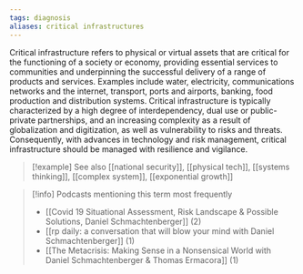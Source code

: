 ```yaml
---
tags: diagnosis
aliases: critical infrastructures
---
```


Critical infrastructure refers to physical or virtual assets that are critical for the functioning of a society or economy, providing essential services to communities and underpinning the successful delivery of a range of products and services. Examples include water, electricity, communications networks and the internet, transport, ports and airports, banking, food production and distribution systems. Critical infrastructure is typically characterized by a high degree of interdependency, dual use or public-private partnerships, and an increasing complexity as a result of globalization and digitization, as well as vulnerability to risks and threats. Consequently, with advances in technology and risk management, critical infrastructure should be managed with resilience and vigilance.

> [!example] See also
> [[national security]], [[physical tech]], [[systems thinking]], [[complex system]], [[exponential growth]]

> [!info] Podcasts mentioning this term most frequently
> * [[Covid 19 Situational Assessment, Risk Landscape & Possible Solutions, Daniel Schmachtenberger]] (2)
> * [[rp daily: a conversation that will blow your mind with Daniel Schmachtenberger]] (1)
> * [[The Metacrisis: Making Sense in a Nonsensical World with Daniel Schmachtenberger & Thomas Ermacora]] (1)